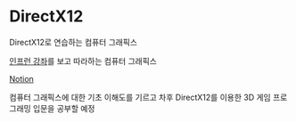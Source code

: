 # DirectX12
DirectX12로 연습하는 컴퓨터 그래픽스

[인프런 강좌](https://www.inflearn.com/course/%EC%96%B8%EB%A6%AC%EC%96%BC-3d-mmorpg-2/dashboard)를 보고 따라하는 컴퓨터 그래픽스

[Notion](https://adjoining-dryosaurus-a90.notion.site/753eca8e97a4436f9d9afd2ba63182dd?v=55621125a6a4451fbd2cdbcfe83258e2)

컴퓨터 그래픽스에 대한 기초 이해도를 기르고 차후 DirectX12를 이용한 3D 게임 프로그래밍 입문을 공부할 예정
